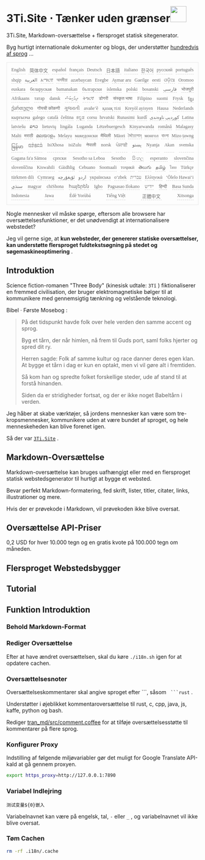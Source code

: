 <h1 style="justify-content:space-between">3Ti.Site ⋅ Tænker uden grænser<img src="//i-01.eu.org/3Ti/logo.svg" style="user-select:none;margin-top:-1px;width:42px"></h1>

3Ti.Site, Markdown-oversættelse + flersproget statisk sitegenerator.

Byg hurtigt internationale dokumenter og blogs, der understøtter [hundredvis af sprog](https://github.com/i18n-site/node/blob/main/lang/src/index.js) ...

<pre class="langli" style="display:flex;flex-wrap:wrap;background:transparent;border:1px solid #eee;font-size:12px;box-shadow:0 0 3px inset #eee;padding:12px 5px 4px 12px;justify-content:space-between;"><style>pre.langli i{font-weight:300;font-family:s;margin-right:7px;margin-bottom:8px;font-style:normal;color:#666;border-bottom:1px dashed #ccc;}</style><i>English</i><i> 简体中文 </i><i>español</i><i>français</i><i>Deutsch</i><i> 日本語 </i><i>italiano</i><i>한국어</i><i>русский</i><i>português</i><i>shqip</i><i>‫العربية‬</i><i>አማርኛ</i><i>অসমীয়া</i><i>azərbaycan</i><i>Eʋegbe</i><i>Aymar aru</i><i>Gaeilge</i><i>eesti</i><i>ଓଡ଼ିଆ</i><i>Oromoo</i><i>euskara</i><i>беларуская</i><i>bamanakan</i><i>български</i><i>íslenska</i><i>polski</i><i>bosanski</i><i>‫فارسی‬</i><i>भोजपुरी</i><i>Afrikaans</i><i>татар</i><i>dansk</i><i>‫ދިވެހިބަސް‬</i><i>ትግርኛ</i><i>डोगरी</i><i>संस्कृत भाषा</i><i>Filipino</i><i>suomi</i><i>Frysk</i><i>ខ្មែរ</i><i>ქართული</i><i>गोंयची कोंकणी</i><i>ગુજરાતી</i><i>avañe’ẽ</i><i>қазақ тілі</i><i>Kreyòl ayisyen</i><i>Hausa</i><i>Nederlands</i><i>кыргызча</i><i>galego</i><i>català</i><i>čeština</i><i>ಕನ್ನಡ</i><i>corsu</i><i>hrvatski</i><i>Runasimi</i><i>kurdî</i><i>‫کوردیی ناوەندی‬</i><i>Latina</i><i>latviešu</i><i>ລາວ</i><i>lietuvių</i><i>lingála</i><i>Luganda</i><i>Lëtzebuergesch</i><i>Kinyarwanda</i><i>română</i><i>Malagasy</i><i>Malti</i><i>मराठी</i><i>മലയാളം</i><i>Melayu</i><i>македонски</i><i>मैथिली</i><i>Māori</i><i>মৈতৈলোন্</i><i>монгол</i><i>বাংলা</i><i>Mizo ṭawng</i><i>မြန်မာ</i><i>𞄀𞄄𞄰𞄩𞄍𞄜𞄰</i><i>IsiXhosa</i><i>isiZulu</i><i>नेपाली</i><i>norsk</i><i>ਪੰਜਾਬੀ</i><i>‫پښتو‬</i><i>Nyanja</i><i>Akan</i><i>svenska</i><i>Gagana fa'a Sāmoa</i><i>српски</i><i>Sesotho sa Leboa</i><i>Sesotho</i><i>සිංහල</i><i>esperanto</i><i>slovenčina</i><i>slovenščina</i><i>Kiswahili</i><i>Gàidhlig</i><i>Cebuano</i><i>Soomaali</i><i>тоҷикӣ</i><i>తెలుగు</i><i>தமிழ்</i><i>ไทย</i><i>Türkçe</i><i>türkmen dili</i><i>Cymraeg</i><i>‫ئۇيغۇرچە‬</i><i>‫اردو‬</i><i>українська</i><i>o‘zbek</i><i>‫עברית‬</i><i>Ελληνικά</i><i>ʻŌlelo Hawaiʻi</i><i>‫سنڌي‬</i><i>magyar</i><i>chiShona</i><i>հայերեն</i><i>Igbo</i><i>Pagsasao Ilokano</i><i>‫ייִדיש‬</i><i>हिन्दी</i><i>Basa Sunda</i><i>Indonesia</i><i>Jawa</i><i>Èdè Yorùbá</i><i>Tiếng Việt</i><i> 正體中文 </i><i>Xitsonga</i></pre>

Nogle mennesker vil måske spørge, eftersom alle browsere har oversættelsesfunktioner, er det unødvendigt at internationalisere webstedet?

Jeg vil gerne sige, at **kun websteder, der genererer statiske oversættelser, kan understøtte flersproget fuldtekstsøgning på stedet og søgemaskineoptimering** .

## Introduktion

Science fiction-romanen &quot;Three Body&quot; (kinesisk udtale: `3Tǐ` ) fiktionaliserer en fremmed civilisation, der bruger elektromagnetiske bølger til at kommunikere med gennemsigtig tænkning og velstående teknologi.

Bibel · Første Mosebog :

> På det tidspunkt havde folk over hele verden den samme accent og sprog.
>
> Byg et tårn, der når himlen, nå frem til Guds port, saml folks hjerter og spred dit ry.
>
> Herren sagde: Folk af samme kultur og race danner deres egen klan. At bygge et tårn i dag er kun en optakt, men vi vil gøre alt i fremtiden.
>
> Så kom han og spredte folket forskellige steder, ude af stand til at forstå hinanden.
>
> Siden da er stridigheder fortsat, og der er ikke noget Babeltårn i verden.

Jeg håber at skabe værktøjer, så jordens mennesker kan være som tre-kropsmennesker, kommunikere uden at være bundet af sproget, og hele menneskeheden kan blive forenet igen.

Så der var [`3Ti.Site`](//3Ti.Site) .

## Markdown-Oversættelse

Markdown-oversættelse kan bruges uafhængigt eller med en flersproget statisk webstedsgenerator til hurtigt at bygge et websted.

Bevar perfekt Markdown-formatering, fed skrift, lister, titler, citater, links, illustrationer og mere.

Hvis der er prøvekode i Markdown, vil prøvekoden ikke blive oversat.

## Oversættelse API-Priser

0,2 USD for hver 10.000 tegn og en gratis kvote på 100.000 tegn om måneden.

## Flersproget Webstedsbygger

## Tutorial

## Funktion Introduktion

### Behold Markdown-Format

### Rediger Oversættelse

Efter at have ændret oversættelsen, skal du køre `./i18n.sh` igen for at opdatere cachen.

### Oversættelsesnoter

Oversættelseskommentarer skal angive sproget efter \```, såsom ` ```rust` .

Understøtter i øjeblikket kommentaroversættelse til rust, c, cpp, java, js, kaffe, python og bash.

Rediger [tran_md/src/comment.coffee](https://github.com/i18n-site/node/blob/main/tran_md/src/comment.coffee) for at tilføje oversættelsesstøtte til kommentarer på flere sprog.

### Konfigurer Proxy

Indstilling af følgende miljøvariabler gør det muligt for Google Translate API-kald at gå gennem proxyen.

```bash
export https_proxy=http://127.0.0.1:7890
```

### Variabel Indlejring

```
测试变量${0}嵌入
```

Variabelnavnet kan være på engelsk, tal, `-` eller `_` , og variabelnavnet vil ikke blive oversat.

### Tøm Cachen

```bash
rm -rf .i18n/.cache
```
